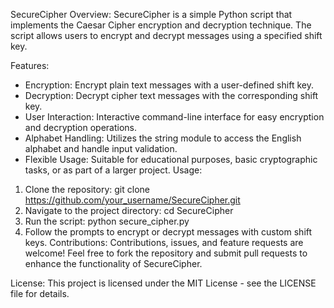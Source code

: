 SecureCipher
Overview:
SecureCipher is a simple Python script that implements the Caesar Cipher encryption and decryption technique. The script allows users to encrypt and decrypt messages using a specified shift key.

Features:
* Encryption: Encrypt plain text messages with a user-defined shift key.
* Decryption: Decrypt cipher text messages with the corresponding shift key.
* User Interaction: Interactive command-line interface for easy encryption and decryption operations.
* Alphabet Handling: Utilizes the string module to access the English alphabet and handle input validation.
* Flexible Usage: Suitable for educational purposes, basic cryptographic tasks, or as part of a larger project.
Usage:
1. Clone the repository: git clone https://github.com/your_username/SecureCipher.git
2. Navigate to the project directory: cd SecureCipher
3. Run the script: python secure_cipher.py
4. Follow the prompts to encrypt or decrypt messages with custom shift keys.
Contributions:
Contributions, issues, and feature requests are welcome! Feel free to fork the repository and submit pull requests to enhance the functionality of SecureCipher.

License:
This project is licensed under the MIT License - see the LICENSE file for details.
